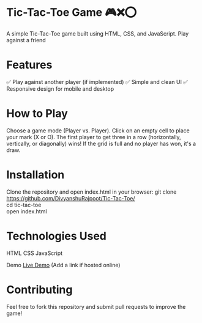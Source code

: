# Tic-Tac-Toe Game 🎮❌⭕
A simple Tic-Tac-Toe game built using HTML, CSS, and JavaScript. Play against a friend 

# Features
✅ Play against another player (if implemented)
✅ Simple and clean UI
✅ Responsive design for mobile and desktop

# How to Play
Choose a game mode (Player vs. Player).
Click on an empty cell to place your mark (X or O).
The first player to get three in a row (horizontally, vertically, or diagonally) wins!
If the grid is full and no player has won, it's a draw.

# Installation
Clone the repository and open index.html in your browser:
git clone https://github.com/DivyanshuRajpoot/Tic-Tac-Toe/  
cd tic-tac-toe  
open index.html  

# Technologies Used
HTML
CSS
JavaScript

Demo
[Live Demo](https://teal-mochi-e5b136.netlify.app/) (Add a link if hosted online)

# Contributing
Feel free to fork this repository and submit pull requests to improve the game!
